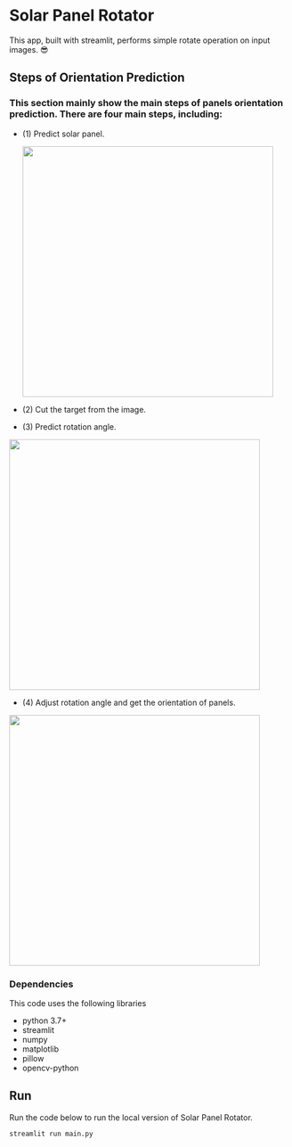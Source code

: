 # Solar Panel Rotator
 This app, built with streamlit, performs simple rotate operation on input images. 😎

## Steps of Orientation Prediction
### This section mainly show the main steps of panels orientation prediction. There are four main steps, including:
- (1) Predict solar panel.

  <img width=450 height=450 src="https://github.com/Robert-Mar/Solar-Panel-Rotator/blob/main/results/predict_solar_panel.png">
 
- (2) Cut the target from the image.

<!--   <img width=350 height=350 src="https://github.com/Robert-Mar/Solar-Panel-Rotator/blob/main/results/SinglePanels.png"> -->
 
- (3) Predict rotation angle.

 <img width=450 height=450 src="https://github.com/Robert-Mar/Solar-Panel-Rotator/blob/main/results/predict_rotate_angle.png">

- (4) Adjust rotation angle and get the orientation of panels.

 <img width=450 height=450 src="https://github.com/Robert-Mar/Solar-Panel-Rotator/blob/main/results/draw_orientation.png">

 
### Dependencies
This code uses the following libraries
- python 3.7+
- streamlit
- numpy
- matplotlib
- pillow
- opencv-python

## Run
Run the code below to run the local version of Solar Panel Rotator.
```
streamlit run main.py
```
